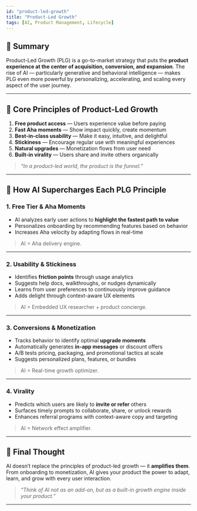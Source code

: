 ```yaml
---
id: "product-led-growth"
title: "Product-Led Growth"
tags: [AI, Product Management, Lifecycle]
---
```

## 📌 Summary

Product-Led Growth (PLG) is a go-to-market strategy that puts the **product experience at the center of acquisition, conversion, and expansion**. The rise of AI — particularly generative and behavioral intelligence — makes PLG even more powerful by personalizing, accelerating, and scaling every aspect of the user journey.

---

## 🎯 Core Principles of Product-Led Growth

1. **Free product access** — Users experience value before paying  
2. **Fast Aha moments** — Show impact quickly, create momentum  
3. **Best-in-class usability** — Make it easy, intuitive, and delightful  
4. **Stickiness** — Encourage regular use with meaningful experiences  
5. **Natural upgrades** — Monetization flows from user need  
6. **Built-in virality** — Users share and invite others organically

> *“In a product-led world, the product *is* the funnel.”*

---

## 🤖 How AI Supercharges Each PLG Principle

### 1. Free Tier & Aha Moments

- AI analyzes early user actions to **highlight the fastest path to value**
- Personalizes onboarding by recommending features based on behavior
- Increases Aha velocity by adapting flows in real-time

> AI = Aha delivery engine.

---

### 2. Usability & Stickiness

- Identifies **friction points** through usage analytics
- Suggests help docs, walkthroughs, or nudges dynamically
- Learns from user preferences to continuously improve guidance
- Adds delight through context-aware UX elements

> AI = Embedded UX researcher + product concierge.

---

### 3. Conversions & Monetization

- Tracks behavior to identify optimal **upgrade moments**
- Automatically generates **in-app messages** or discount offers
- A/B tests pricing, packaging, and promotional tactics at scale
- Suggests personalized plans, features, or bundles

> AI = Real-time growth optimizer.

---

### 4. Virality

- Predicts which users are likely to **invite or refer** others
- Surfaces timely prompts to collaborate, share, or unlock rewards
- Enhances referral programs with context-aware copy and targeting

> AI = Network effect amplifier.

---

## 💬 Final Thought

AI doesn’t replace the principles of product-led growth — it **amplifies them**. From onboarding to monetization, AI gives your product the power to adapt, learn, and grow with every user interaction.

> *“Think of AI not as an add-on, but as a built-in growth engine inside your product.”*

---